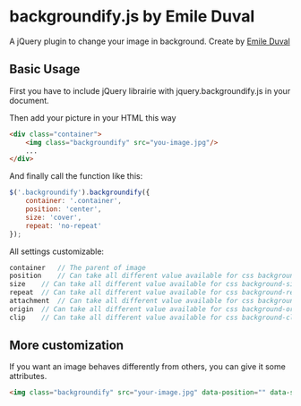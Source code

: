 # backgroundify.js by Emile Duval

A jQuery plugin to change your image in background.
Create by [Emile Duval](http://www.emileduval.be)

## Basic Usage
First you have to include jQuery librairie with jquery.backgroundify.js in your document.


Then add your picture in your HTML this way
````html
<div class="container">
	<img class="backgroundify" src="you-image.jpg"/>
	...
</div>
````

And finally call the function like this:
````javascript
$('.backgroundify').backgroundify({
	container: '.container',
	position: 'center',
	size: 'cover',
	repeat: 'no-repeat'
});
````

All settings customizable:
````javascript
container	// The parent of image
position	// Can take all different value available for css background-position property (default value: center);
size	// Can take all different value available for css background-size property (default value: cover);
repeat	// Can take all different value available for css background-repeat property (default value: no-repeat);
attachment	// Can take all different value available for css background-attachment property (default value: fixed);
origin	// Can take all different value available for css background-origin property (default value: padding-box);
clip	// Can take all different value available for css background-clip property (default value: padding-box);
````

## More customization

If you want an image behaves differently from others, you can give it some attributes.

````html
<img class="backgroundify" src="your-image.jpg" data-position="" data-size="" data-repeat="" data-attachment="" data-origin="" data-clip="" />
````